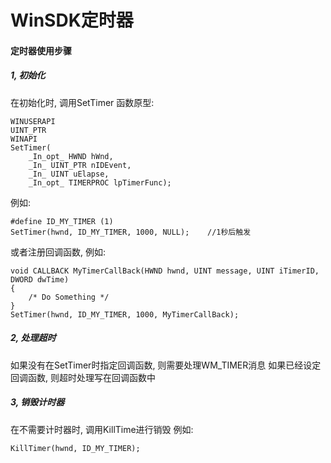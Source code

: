 # WinSDK定时器
#### **定时器使用步骤**
##### **1, 初始化**
在初始化时, 调用SetTimer
函数原型:
```
WINUSERAPI
UINT_PTR
WINAPI
SetTimer(
    _In_opt_ HWND hWnd,
    _In_ UINT_PTR nIDEvent,
    _In_ UINT uElapse,
    _In_opt_ TIMERPROC lpTimerFunc);
```
例如:
``` 
#define ID_MY_TIMER (1) 
SetTimer(hwnd, ID_MY_TIMER, 1000, NULL);	//1秒后触发

```
或者注册回调函数, 例如:
```
void CALLBACK MyTimerCallBack(HWND hwnd, UINT message, UINT iTimerID, DWORD dwTime)
{
	/* Do Something */
}
SetTimer(hwnd, ID_MY_TIMER, 1000, MyTimerCallBack);
```

##### **2, 处理超时**
如果没有在SetTimer时指定回调函数, 则需要处理WM_TIMER消息
如果已经设定回调函数, 则超时处理写在回调函数中
##### **3, 销毁计时器**
在不需要计时器时, 调用KillTime进行销毁
例如:
```
KillTimer(hwnd, ID_MY_TIMER);
```